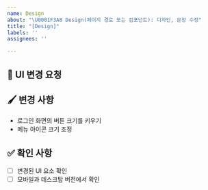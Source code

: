 ```yaml
---
name: Design
about: "\U0001F3A8 Design(페이지 경로 또는 컴포넌트): 디자인, 문장 수정"
title: "[Design]"
labels: ''
assignees: ''

---
```


## 🎨 UI 변경 요청  
[//]: # (UI 변경 요청 사항에 대해 작성합니다.)  
  
## 🖌 변경 사항  
- 로그인 화면의 버튼 크기를 키우기  
- 메뉴 아이콘 크기 조정  
  
## ✅ 확인 사항  
- [ ] 변경된 UI 요소 확인  
- [ ] 모바일과 데스크탑 버전에서 확인
